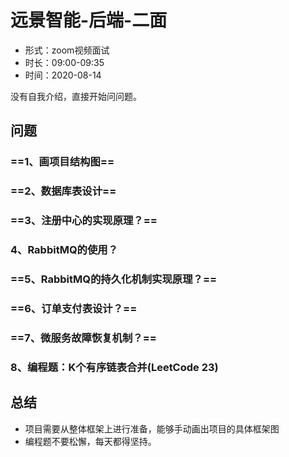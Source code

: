# 远景智能-后端-二面

- 形式：zoom视频面试
- 时长：09:00-09:35
- 时间：2020-08-14

没有自我介绍，直接开始问问题。

## 问题

### ==1、画项目结构图==

### ==2、数据库表设计==

### ==3、注册中心的实现原理？==

### 4、RabbitMQ的使用？

### ==5、RabbitMQ的持久化机制实现原理？==

### ==6、订单支付表设计？==

### ==7、微服务故障恢复机制？==

### 8、编程题：K个有序链表合并(LeetCode 23)

## 总结

- 项目需要从整体框架上进行准备，能够手动画出项目的具体框架图
- 编程题不要松懈，每天都得坚持。